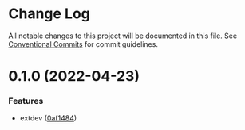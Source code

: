 # Change Log

All notable changes to this project will be documented in this file.
See [Conventional Commits](https://conventionalcommits.org) for commit guidelines.

# 0.1.0 (2022-04-23)


### Features

* extdev ([0af1484](https://github.com/snomiao/js/commit/0af1484fc38b771bbb108f62132bd6ecbaea6cdf))
